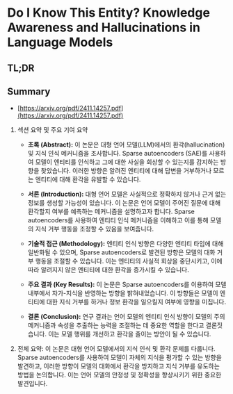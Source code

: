 # Do I Know This Entity? Knowledge Awareness and Hallucinations in Language Models
## TL;DR
## Summary
- [https://arxiv.org/pdf/2411.14257.pdf](https://arxiv.org/pdf/2411.14257.pdf)

1. 섹션 요약 및 주요 기여 요약

   - **초록 (Abstract):**
     이 논문은 대형 언어 모델(LLM)에서의 환각(hallucination) 및 지식 인식 메커니즘을 조사합니다. Sparse autoencoders (SAE)를 사용하여 모델이 엔티티를 인식하고 그에 대한 사실을 회상할 수 있는지를 감지하는 방향을 찾았습니다. 이러한 방향은 알려진 엔티티에 대해 답변을 거부하거나 모르는 엔티티에 대해 환각을 유발할 수 있습니다.

   - **서론 (Introduction):**
     대형 언어 모델은 사실적으로 정확하지 않거나 근거 없는 정보를 생성할 가능성이 있습니다. 이 논문은 언어 모델이 주어진 질문에 대해 환각할지 여부를 예측하는 메커니즘을 설명하고자 합니다. Sparse autoencoders를 사용하여 엔티티 인식 메커니즘을 이해하고 이를 통해 모델의 지식 거부 행동을 조정할 수 있음을 보여줍니다.

   - **기술적 접근 (Methodology):**
     엔티티 인식 방향은 다양한 엔티티 타입에 대해 일반화될 수 있으며, Sparse autoencoders로 발견된 방향은 모델의 대화 거부 행동을 조절할 수 있습니다. 이는 엔티티의 사실적 회상을 중단시키고, 이에 따라 알려지지 않은 엔티티에 대한 환각을 증가시킬 수 있습니다.

   - **주요 결과 (Key Results):**
     이 논문은 Sparse autoencoders를 이용하여 모델 내부에서 자가-지식을 반영하는 방향을 밝혀내었습니다. 이 방향들은 모델이 엔티티에 대한 지식 거부를 하거나 정보 환각을 일으킬지 여부에 영향을 미칩니다.

   - **결론 (Conclusion):**
     연구 결과는 언어 모델의 엔티티 인식 방향이 모델의 주의 메커니즘과 속성을 추출하는 능력을 조절하는 데 중요한 역할을 한다고 결론짓습니다. 이는 모델 행위를 개선하고 환각을 줄이는 방안이 될 수 있습니다.

2. 전체 요약:
   이 논문은 대형 언어 모델에서의 지식 인식 및 환각 문제를 다룹니다. Sparse autoencoders를 사용하여 모델이 자체의 지식을 평가할 수 있는 방향을 발견하고, 이러한 방향이 모델의 대화에서 환각을 방지하고 지식 거부를 유도하는 방법을 논의합니다. 이는 언어 모델의 안정성 및 정확성을 향상시키기 위한 중요한 발견입니다.